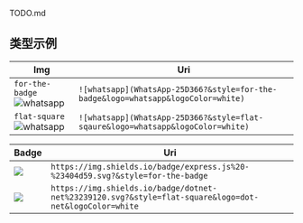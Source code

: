 TODO.md

## 类型示例

Img | Uri
------------- | ------------
`for-the-badge`![whatsapp](WhatsApp-25D366?&style=for-the-badge&logo=whatsapp&logoColor=white) | `![whatsapp](WhatsApp-25D366?&style=for-the-badge&logo=whatsapp&logoColor=white)`
`flat-square`![whatsapp](WhatsApp-25D366?&style=flat-sqaure&logo=whatsapp&logoColor=white) | `![whatsapp](WhatsApp-25D366?&style=flat-sqaure&logo=whatsapp&logoColor=white)`

Badge | Uri
------------ | -------------
<img src="https://img.shields.io/badge/express.js%20-%23404d59.svg?&style=for-the-badge"/>  | `https://img.shields.io/badge/express.js%20-%23404d59.svg?&style=for-the-badge `
<img src="https://img.shields.io/badge/dotnet-net%23239120.svg?&style=for-the-badge&logo=dot-net&logoColor=white" /> | `https://img.shields.io/badge/dotnet-net%23239120.svg?&style=flat-square&logo=dot-net&logoColor=white`

